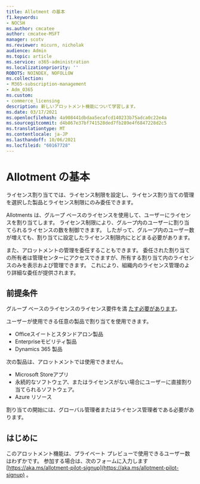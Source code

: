 ```yaml
---
title: Allotment の基本
f1.keywords:
- NOCSH
ms.author: cmcatee
author: cmcatee-MSFT
manager: scotv
ms.reviewer: micurn, nicholak
audience: Admin
ms.topic: article
ms.service: o365-administration
ms.localizationpriority: ''
ROBOTS: NOINDEX, NOFOLLOW
ms.collection:
- M365-subscription-management
- Adm_O365
ms.custom:
- commerce_licensing
description: 新しいアロットメント機能について学習します。
ms.date: 03/17/2021
ms.openlocfilehash: 4a908441dbdaa5ecafcd140233b75adca0c22e4a
ms.sourcegitcommit: d4b867e37bf741528ded7fb289e4f6847228d2c5
ms.translationtype: MT
ms.contentlocale: ja-JP
ms.lasthandoff: 10/06/2021
ms.locfileid: "60167728"
---
```

# <a name="allotment-basics"></a>Allotment の基本

ライセンス割り当てでは、ライセンス制限を設定し、ライセンス割り当ての管理を選択した製品とライセンス制限にのみ委任できます。

Allotments は、グループ ベースのライセンスを使用して、ユーザーにライセンスを割り当てします。 ライセンス制限により、グループ内のユーザーに割り当てられるライセンスの数を制御できます。 したがって、グループ内のユーザー数が増えても、割り当てに設定したライセンス制限内にとどまる必要があります。

また、アロットメントの管理を委任することもできます。 委任された割り当ての所有者は管理センターにアクセスできますが、所有する割り当て内のライセンスのみを表示および管理できます。 これにより、組織内のライセンス管理のより詳細な委任が提供されます。

## <a name="prerequisites"></a>前提条件

グループ ベースのライセンスのライセンス要件を満 [たす必要があります](/azure/active-directory/fundamentals/active-directory-licensing-whatis-azure-portal#licensing-requirements)。

ユーザーが使用できる任意の製品で割り当てを使用できます。

- Officeスイートとスタンドアロン製品
- Enterpriseモビリティ製品
- Dynamics 365 製品

次の製品は、アロットメントでは使用できません。

- Microsoft Storeアプリ
- 永続的なソフトウェア、またはライセンスがない場合にユーザーに直接割り当てられるソフトウェア。
- Azure リソース

割り当ての開始には、グローバル管理者またはライセンス管理者である必要があります。

## <a name="getting-started"></a>はじめに

このアロットメント機能は、プライベート プレビューで使用できるユーザー数はわずかです。 参加する場合は、次のフォームに入力します [https://aka.ms/allotment-pilot-signup](https://aka.ms/allotment-pilot-signup) 。